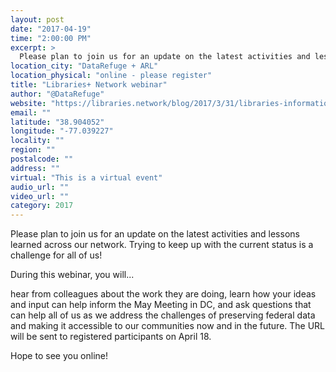 ```yaml
---
layout: post
date: "2017-04-19"
time: "2:00:00 PM"
excerpt: >
  Please plan to join us for an update on the latest activities and lessons learned across our network. Trying to keep up with the current ...
location_city: "DataRefuge + ARL"
location_physical: "online - please register"
title: "Libraries+ Network webinar"
author: "@DataRefuge"
website: "https://libraries.network/blog/2017/3/31/libraries-informational-update-webinar"
email: ""
latitude: "38.904052"
longitude: "-77.039227"
locality: ""
region: ""
postalcode: ""
address: ""
virtual: "This is a virtual event"
audio_url: ""
video_url: ""
category: 2017
---
```


Please plan to join us for an update on the latest activities and lessons learned across our network. Trying to keep up with the current status is a challenge for all of us!

During this webinar, you will...

hear from colleagues about the work they are doing,
learn how your ideas and input can help inform the May Meeting in DC, and
ask questions that can help all of us as we address the challenges of preserving federal data and making it accessible to our communities now and in the future.
The URL will be sent to registered participants on April 18.

Hope to see you online!
